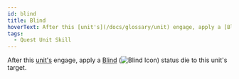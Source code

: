 ```yaml
---
id: blind
title: Blind
hoverText: After this [unit's](/docs/glossary/unit) engage, apply a [Blind](/docs/status-effects/blind) status die to this unit's target.
tags:
  - Quest Unit Skill
---
```


After this [unit's](/docs/glossary/unit) engage, apply a [Blind](/docs/status-effects/blind) (<img src="/icons/blind.svg" alt="Blind Icon" class="icon-svg" />) status die to this unit's target.
